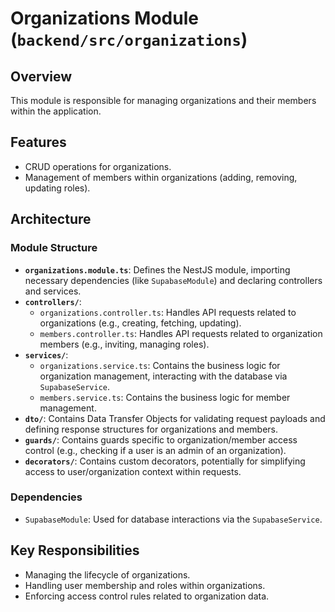 # Organizations Module (`backend/src/organizations`)

## Overview
This module is responsible for managing organizations and their members within the application.

## Features
- CRUD operations for organizations.
- Management of members within organizations (adding, removing, updating roles).

## Architecture

### Module Structure
- **`organizations.module.ts`**: Defines the NestJS module, importing necessary dependencies (like `SupabaseModule`) and declaring controllers and services.
- **`controllers/`**:
  - `organizations.controller.ts`: Handles API requests related to organizations (e.g., creating, fetching, updating).
  - `members.controller.ts`: Handles API requests related to organization members (e.g., inviting, managing roles).
- **`services/`**:
  - `organizations.service.ts`: Contains the business logic for organization management, interacting with the database via `SupabaseService`.
  - `members.service.ts`: Contains the business logic for member management.
- **`dto/`**: Contains Data Transfer Objects for validating request payloads and defining response structures for organizations and members.
- **`guards/`**: Contains guards specific to organization/member access control (e.g., checking if a user is an admin of an organization).
- **`decorators/`**: Contains custom decorators, potentially for simplifying access to user/organization context within requests.

### Dependencies
- `SupabaseModule`: Used for database interactions via the `SupabaseService`.

## Key Responsibilities
- Managing the lifecycle of organizations.
- Handling user membership and roles within organizations.
- Enforcing access control rules related to organization data. 